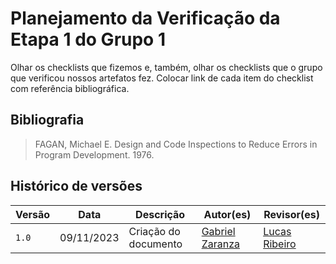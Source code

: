 # Planejamento da Verificação da Etapa 1 do Grupo 1



Olhar os checklists que fizemos e, também, olhar os checklists que o grupo que verificou nossos artefatos fez. Colocar link de cada item do checklist com referência bibliográfica.




## Bibliografia
>
> FAGAN, Michael E. Design and Code Inspections to Reduce Errors in Program Development. 1976.

## Histórico de versões


| Versão | Data       | Descrição                                 | Autor(es)                                                                                           | Revisor(es)                                      |
| ------ | ---------- | ----------------------------------------- | --------------------------------------------------------------------------------------------------- | --------------------- |
| `1.0`  | 09/11/2023 | Criação do documento                | [Gabriel Zaranza](https://github.com/GZaranza) | [Lucas Ribeiro](https://github.com/lucassouzs)|
